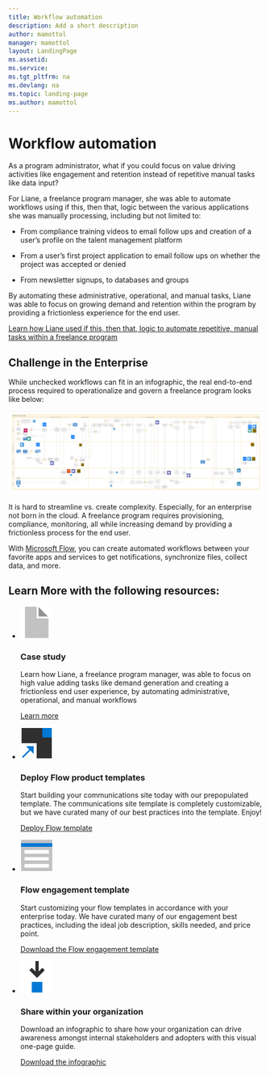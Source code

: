 ```yaml
---
title: Workflow automation
description: Add a short description
author: mamottol
manager: mamottol
layout: LandingPage
ms.assetid: 
ms.service: 
ms.tgt_pltfrm: na
ms.devlang: na
ms.topic: landing-page
ms.author: mamottol
---
```

Workflow automation
===================

As a program administrator, what if you could focus on value driving activities
like engagement and retention instead of repetitive manual tasks like data
input?

For Liane, a freelance program manager, she was able to automate workflows using
if this, then that, logic between the various applications she was manually
processing, including but not limited to:

-   From compliance training videos to email follow ups and creation of a user’s
    profile on the talent management platform

-   From a user’s first project application to email follow ups on whether the
    project was accepted or denied

-   From newsletter signups, to databases and groups

By automating these administrative, operational, and manual tasks, Liane was
able to focus on growing demand and retention within the program by providing a
frictionless experience for the end user.

[Learn how Liane used if this, then that, logic to automate repetitive, manual
tasks within a freelance
program](workflowautomationcasestudy.md)

Challenge in the Enterprise
---------------------------

While unchecked workflows can fit in an infographic, the real end-to-end process
required to operationalize and govern a freelance program looks like below:

![Screenshot of the original Visio Operations doc](media/6a5f3b4c803c5a688cf7bc97dc62a19a.png)

It is hard to streamline vs. create complexity. Especially, for an enterprise
not born in the cloud. A freelance program requires provisioning, compliance,
monitoring, all while increasing demand by providing a frictionless process for
the end user.

With [Microsoft Flow](https://flow.microsoft.com/en-us/), you can create
automated workflows between your favorite apps and services to get
notifications, synchronize files, collect data, and more.

Learn More with the following resources: 
-----------------------------------------

<ul class="panelContent cardsF cols cols2">
    <li>
        <div class="cardSize">
            <div class="cardPadding">
                <div class="card">
                    <div class="cardImageOuter">
                        <div class="cardImage">
                            <img src="media/document.png" alt="a document icon" />
                        </div>
                    </div>
                    <div class="cardText">
                        <h3>Case study</h3>
                        <p>Learn how Liane, a freelance program manager, was able to focus on high value adding tasks like demand generation and creating a frictionless end user experience, by automating administrative, operational, and manual workflows</p>
                        <p><a href="workflowautomationcasestudy.md">Learn more</a></p>
                    </div>
                </div>
            </div>
        </div>
    </li>
    <li>
        <div class="cardSize">
            <div class="cardPadding">
                <div class="card">
                    <div class="cardImageOuter">
                        <div class="cardImage">
                            <img src="media/deploy-blue.png" alt="A box with an arrow meaning deploy" />
                        </div>
                    </div>
                    <div class="cardText">
                        <h3>Deploy Flow product templates</h3>
                        <p>Start building your communications site today with our prepopulated template. The communications site template is completely customizable, but we have curated many of our best practices into the template. Enjoy!</p>
                        <p><a href="https://preview.flow.microsoft.com/en-us/templates/">Deploy Flow template</a></p>
                    </div>
                </div>
            </div>
        </div>
    </li>
    <li>
        <div class="cardSize">
            <div class="cardPadding">
                <div class="card">
                    <div class="cardImageOuter">
                        <div class="cardImage">
                            <img src="media/bill-blue.png" alt="A job posting template icon" />
                        </div>
                    </div>
                    <div class="cardText">
                        <h3>Flow engagement template</h3>
                        <p>Start customizing your flow templates in accordance with your enterprise today. We have curated many of our engagement best practices, including the ideal job description, skills needed, and price point.</p>
                        <p><a href="https://docs.google.com/document/d/1aMRsMNNKtO3JYqqf5mBlZIk9cYiPoOCVUCXFIH9IbQ8/edit?pli=1">Download the Flow engagement template</a></p>
                    </div>
                </div>
            </div>
        </div>
    </li>
    <li>
        <div class="cardSize">
            <div class="cardPadding">
                <div class="card">
                    <div class="cardImageOuter">
                        <div class="cardImage">
                            <img src="media/download-blue.png" alt="Downloadable infographic" />
                        </div>
                    </div>
                    <div class="cardText">
                        <h3>Share within your organization</h3>
                        <p>Download an infographic to share how your organization can drive awareness amongst internal stakeholders and adopters with this visual one-page guide.</p>
                        <p><a href="">Download the infographic</a></p>
                    </div>
                </div>
            </div>
        </div>
    </li>
</ul>

